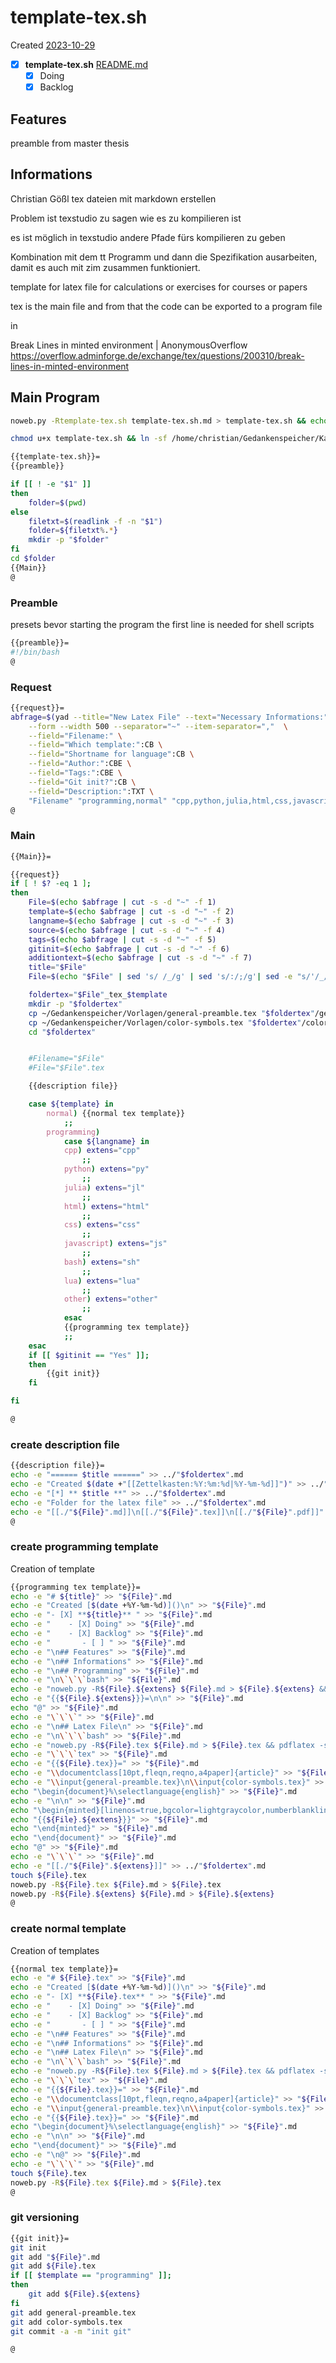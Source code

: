 # template-tex.sh
Created [2023-10-29]()

- [X] **template-tex.sh** [README.md](README.md)
    - [X] Doing
    - [X] Backlog

## Features

preamble from master thesis


## Informations
Christian Gößl
tex dateien mit markdown erstellen

Problem ist texstudio zu sagen wie es zu kompilieren ist

es ist möglich in texstudio andere Pfade fürs kompilieren zu geben

Kombination mit dem tt Programm und dann die Spezifikation ausarbeiten, damit es
auch mit zim zusammen funktioniert.



template for latex file for calculations or exercises for courses or papers

tex is the main file and from that the code can be exported to a program file

in

Break Lines in minted environment | AnonymousOverflow
https://overflow.adminforge.de/exchange/tex/questions/200310/break-lines-in-minted-environment


## Main Program

```bash
noweb.py -Rtemplate-tex.sh template-tex.sh.md > template-tex.sh && echo 'fertig' 
```


```bash
chmod u+x template-tex.sh && ln -sf /home/christian/Gedankenspeicher/KanDo/GedankenspeicherEinrichtung/GedankenspeicherCoding/template-tex.sh ~/.local/bin/template-tex.sh && echo 'fertig'
 ```

```bash
{{template-tex.sh}}=
{{preamble}}

if [[ ! -e "$1" ]]
then
    folder=$(pwd)
else
    filetxt=$(readlink -f -n "$1")
    folder=${filetxt%.*}
    mkdir -p "$folder"
fi
cd $folder
{{Main}}
@
```


### Preamble

presets bevor starting the program
the first line is needed for shell scripts

```bash
{{preamble}}=
#!/bin/bash
@
```

### Request

```bash
{{request}}=
abfrage=$(yad --title="New Latex File" --text="Necessary Informations:" \
	--form --width 500 --separator="~" --item-separator=","  \
	--field="Filename:" \
	--field="Which template:":CB \
	--field="Shortname for language":CB \
	--field="Author:":CBE \
	--field="Tags:":CBE \
	--field="Git init?":CB \
	--field="Description:":TXT \
    "Filename" "programming,normal" "cpp,python,julia,html,css,javascript,bash,lua,other" "Christian Gößl,Internet" ",physic,math" "No,Yes" "$additiontext")
@

```

### Main


```bash
{{Main}}=

{{request}}
if [ ! $? -eq 1 ];
then
	File=$(echo $abfrage | cut -s -d "~" -f 1)
	template=$(echo $abfrage | cut -s -d "~" -f 2)
	langname=$(echo $abfrage | cut -s -d "~" -f 3)
	source=$(echo $abfrage | cut -s -d "~" -f 4)
	tags=$(echo $abfrage | cut -s -d "~" -f 5)
	gitinit=$(echo $abfrage | cut -s -d "~" -f 6)
	additiontext=$(echo $abfrage | cut -s -d "~" -f 7)
	title="$File"
	File=$(echo "$File" | sed 's/ /_/g' | sed 's/:/;/g'| sed -e "s/'/_/g" | sed 's/\"//g')

    foldertex="$File"_tex_$template
	mkdir -p "$foldertex"
    cp ~/Gedankenspeicher/Vorlagen/general-preamble.tex "$foldertex"/general-preamble.tex
    cp ~/Gedankenspeicher/Vorlagen/color-symbols.tex "$foldertex"/color-symbols.tex
    cd "$foldertex"


    #Filename="$File"
    #File="$File".tex

    {{description file}}

    case ${template} in
        normal) {{normal tex template}}
            ;;
        programming)
            case ${langname} in
            cpp) extens="cpp"
                ;;
            python) extens="py"
                ;;
            julia) extens="jl"
                ;;
            html) extens="html"
                ;;
            css) extens="css"
                ;;
            javascript) extens="js"
                ;;
            bash) extens="sh"
                ;;
            lua) extens="lua"
                ;;
            other) extens="other"
                ;;
            esac
            {{programming tex template}}
            ;;
    esac
    if [[ $gitinit == "Yes" ]];
    then
        {{git init}}
    fi

fi

@

```

### create description file


```bash
{{description file}}=
echo -e "====== $title ======" >> ../"$foldertex".md
echo -e "Created $(date +"[[Zettelkasten:%Y:%m:%d|%Y-%m-%d]]")" >> ../"$foldertex".md
echo -e "[*] ** $title **" >> ../"$foldertex".md
echo -e "Folder for the latex file" >> ../"$foldertex".md
echo -e "[[./"${File}".md]]\n[[./"${File}".tex]]\n[[./"${File}".pdf]]" >> ../"$foldertex".md
@

```


### create programming template

Creation of template

```bash
{{programming tex template}}=
echo -e "# ${title}" >> "${File}".md
echo -e "Created [$(date +%Y-%m-%d)]()\n" >> "${File}".md
echo -e "- [X] **${title}** " >> "${File}".md
echo -e "    - [X] Doing" >> "${File}".md
echo -e "    - [X] Backlog" >> "${File}".md
echo -e "       - [ ] " >> "${File}".md
echo -e "\n## Features" >> "${File}".md
echo -e "\n## Informations" >> "${File}".md
echo -e "\n## Programming" >> "${File}".md
echo -e "\n\`\`\`bash" >> "${File}".md
echo -e "noweb.py -R${File}.${extens} ${File}.md > ${File}.${extens} && noweb.py -R${File}.tex ${File}.md > ${File}.tex && pdflatex -shell-escape ${File}.tex && echo 'fertig' \n\`\`\`" >> "${File}".md
echo -e "{{${File}.${extens}}}=\n\n" >> "${File}".md
echo "@" >> "${File}".md
echo -e "\`\`\`" >> "${File}".md
echo -e "\n## Latex File\n" >> "${File}".md
echo -e "\n\`\`\`bash" >> "${File}".md
echo -e "noweb.py -R${File}.tex ${File}.md > ${File}.tex && pdflatex -shell-escape ${File}.tex && xdg-open ${File}.pdf 2>/dev/null & \n\`\`\`\n\n" >> "${File}".md
echo -e "\`\`\`tex" >> "${File}".md
echo -e "{{${File}.tex}}=" >> "${File}".md
echo -e "\\documentclass[10pt,fleqn,reqno,a4paper]{article}" >> "${File}".md
echo -e "\\input{general-preamble.tex}\n\\input{color-symbols.tex}" >> "${File}".md
echo "\begin{document}%\selectlanguage{english}" >> "${File}".md
echo -e "\n\n" >> "${File}".md
echo "\begin{minted}[linenos=true,bgcolor=lightgraycolor,numberblanklines=true,showspaces=false,breaklines=true]{${langname}}" >> "${File}".md
echo "{{${File}.${extens}}}" >> "${File}".md
echo "\end{minted}" >> "${File}".md
echo "\end{document}" >> "${File}".md
echo "@" >> "${File}".md
echo -e "\`\`\`" >> "${File}".md
echo -e "[[./"${File}".${extens}]]" >> ../"$foldertex".md
touch ${File}.tex
noweb.py -R${File}.tex ${File}.md > ${File}.tex
noweb.py -R${File}.${extens} ${File}.md > ${File}.${extens}
@

```


### create normal template

Creation of templates

```bash
{{normal tex template}}=
echo -e "# ${File}.tex" >> "${File}".md
echo -e "Created [$(date +%Y-%m-%d)]()\n" >> "${File}".md
echo -e "- [X] **${File}.tex** " >> "${File}".md
echo -e "    - [X] Doing" >> "${File}".md
echo -e "    - [X] Backlog" >> "${File}".md
echo -e "       - [ ] " >> "${File}".md
echo -e "\n## Features" >> "${File}".md
echo -e "\n## Informations" >> "${File}".md
echo -e "\n## Latex File\n" >> "${File}".md
echo -e "\n\`\`\`bash" >> "${File}".md
echo -e "noweb.py -R${File}.tex ${File}.md > ${File}.tex && pdflatex -shell-escape ${File}.tex && xdg-open ${File}.pdf 2>/dev/null & \n\`\`\`\n\n" >> "${File}".md
echo -e "\`\`\`tex" >> "${File}".md
echo -e "{{${File}.tex}}=" >> "${File}".md
echo -e "\\documentclass[10pt,fleqn,reqno,a4paper]{article}" >> "${File}".md
echo -e "\\input{general-preamble.tex}\n\\input{color-symbols.tex}" >> "${File}".md
echo -e "{{${File}.tex}}=" >> "${File}".md
echo "\begin{document}%\selectlanguage{english}" >> "${File}".md
echo -e "\n\n" >> "${File}".md
echo "\end{document}" >> "${File}".md
echo -e "\n@" >> "${File}".md
echo -e "\`\`\`" >> "${File}".md
touch ${File}.tex
noweb.py -R${File}.tex ${File}.md > ${File}.tex
@

```


### git versioning

```bash
{{git init}}=
git init
git add "${File}".md
git add ${File}.tex
if [[ $template == "programming" ]];
then
    git add ${File}.${extens}
fi
git add general-preamble.tex
git add color-symbols.tex
git commit -a -m "init git"

@
```


